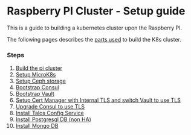 # Raspberry PI Cluster - Setup guide

This is a guide to building a kubernetes cluster upon the Raspberry PI.


The following pages describes the [parts used](parts_list.md) to build the K8s cluster.

### Steps

1. [Build the pi cluster](build_the_pi.md)
2. [Setup MicroK8s](microk8s.md)
3. [Setup Ceph storage](ceph.md)
4. [Bootstrap Consul](consul_bootstrap.md)
5. [Bootstrap Vault](vault_bootstrap.md)
6. [Setup Cert Manager with Internal TLS and switch Vault to use TLS](cert_manager_bootstrap.md)
7. [Upgrade Consul to use TLS](upgrade_consul_to_tls.md)
8. [Install Talos Config Service](talos_config.md)
9. [Install Postgresql DB (non HA)](postgresql.md)
10. [Install Mongo DB](mongodb.md)
